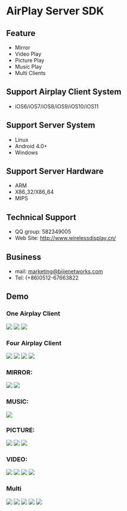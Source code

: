 AirPlay Server SDK
===
Feature
----
* Mirror
* Video Play
* Picture Play
* Music Play
* Multi Clients

Support Airplay Client System
-----
* iOS6/iOS7/iOS8/iOS9/iOS10/iOS11

Support Server System
------
* Linux
* Android 4.0+
* Windows

Support Server Hardware
-----
* ARM
* X86_32/X86_64
* MIPS

Technical Support
-----
* QQ group: 582349005
* Web Site: http://www.wirelessdisplay.cn/

Business
---
* mail: marketing@bijienetworks.com
* Tel: (+86)0512-67663822

Demo
----
### One Airplay Client
![](https://github.com/wirelessdisplay/AirPlay/blob/master/airplay-one.jpg)
![](https://github.com/wirelessdisplay/AirPlay/blob/master/airplay-onemessage.jpg)
![](https://github.com/wirelessdisplay/AirPlay/blob/master/airplay1.jpg)


### Four Airplay Client
![](https://github.com/wirelessdisplay/AirPlay/blob/master/airplayfour.jpg)
![](https://github.com/wirelessdisplay/AirPlay/blob/master/iosFOUR.jpg)
![](https://github.com/wirelessdisplay/AirPlay/blob/master/airplay4.jpg)
![](https://github.com/wirelessdisplay/AirPlay/blob/master/airplay4-1.jpg)
### MIRROR:
![](https://github.com/wirelessdisplay/AirPlay/blob/master/mirror1.jpg)
![](https://github.com/wirelessdisplay/AirPlay/blob/master/airplay-mirror.gif)

### MUSIC:
![](https://github.com/wirelessdisplay/AirPlay/blob/master/airplay-music300.gif)

### PICTURE:
![](https://github.com/wirelessdisplay/AirPlay/blob/master/airplay-pic.jpg)
![](https://github.com/wirelessdisplay/AirPlay/blob/master/pic-iphone.jpg)
![](https://github.com/wirelessdisplay/AirPlay/blob/master/airplay-pic300.gif)

### VIDEO:
![](http://wx2.sinaimg.cn/mw690/56342928gy1fu3pu1lirqj21hc0u00us.jpg)
![](http://wx3.sinaimg.cn/mw690/56342928gy1fu3pu25ew1j21hc0u040p.jpg)
![](https://github.com/wirelessdisplay/AirPlay/blob/master/video-ios1.jpg)
![](https://github.com/wirelessdisplay/AirPlay/blob/master/airplay-aiqiyi.gif)

### Multi
![](https://github.com/wirelessdisplay/AirPlay/blob/master/airplay-multi.gif)
![](https://github.com/wirelessdisplay/AirPlay/blob/master/airplay2.jpg)
![](https://github.com/wirelessdisplay/AirPlay/blob/master/airplay2-1.jpg)
![](https://github.com/wirelessdisplay/AirPlay/blob/master/airplay3.jpg)
![](https://github.com/wirelessdisplay/AirPlay/blob/master/airplay3-1.jpg)
